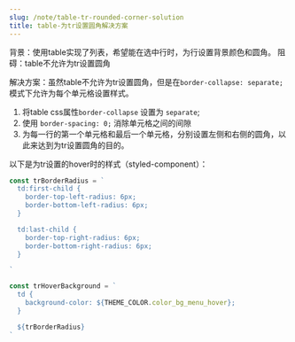 ```yaml
---
slug: /note/table-tr-rounded-corner-solution
title: table-为tr设置圆角解决方案
---
```

背景：使用table实现了列表，希望能在选中行时，为行设置背景颜色和圆角。
阻碍：table不允许为tr设置圆角

解决方案：虽然table不允许为tr设置圆角，但是在`border-collapse: separate;`模式下允许为每个单元格设置样式。
1. 将table css属性`border-collapse` 设置为 `separate`;
2. 使用 `border-spacing: 0;` 消除单元格之间的间隙
3. 为每一行的第一个单元格和最后一个单元格，分别设置左侧和右侧的圆角，以此来达到为tr设置圆角的目的。

以下是为tr设置的hover时的样式（styled-component）：
```js
const trBorderRadius = `
  td:first-child {
    border-top-left-radius: 6px;
    border-bottom-left-radius: 6px;
  }

  td:last-child {
    border-top-right-radius: 6px;
    border-bottom-right-radius: 6px;
  }

`

const trHoverBackground = `
  td {
    background-color: ${THEME_COLOR.color_bg_menu_hover};
  }

  ${trBorderRadius}
`
```
